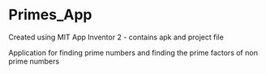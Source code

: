 # Primes_App
Created using MIT App Inventor 2 - contains apk and project file

Application for finding prime numbers and finding the prime factors of non prime numbers
